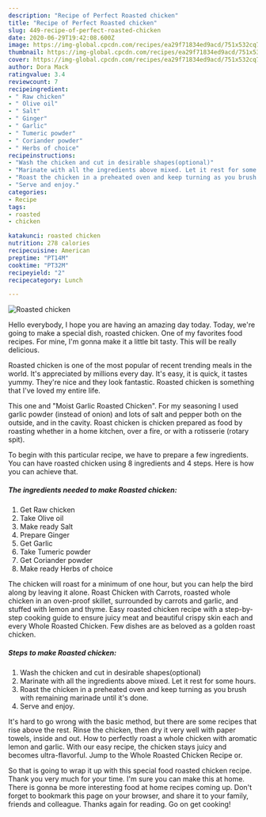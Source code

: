 ```yaml
---
description: "Recipe of Perfect Roasted chicken"
title: "Recipe of Perfect Roasted chicken"
slug: 449-recipe-of-perfect-roasted-chicken
date: 2020-06-29T19:42:08.600Z
image: https://img-global.cpcdn.com/recipes/ea29f71834ed9acd/751x532cq70/roasted-chicken-recipe-main-photo.jpg
thumbnail: https://img-global.cpcdn.com/recipes/ea29f71834ed9acd/751x532cq70/roasted-chicken-recipe-main-photo.jpg
cover: https://img-global.cpcdn.com/recipes/ea29f71834ed9acd/751x532cq70/roasted-chicken-recipe-main-photo.jpg
author: Dora Mack
ratingvalue: 3.4
reviewcount: 7
recipeingredient:
- " Raw chicken"
- " Olive oil"
- " Salt"
- " Ginger"
- " Garlic"
- " Tumeric powder"
- " Coriander powder"
- " Herbs of choice"
recipeinstructions:
- "Wash the chicken and cut in desirable shapes(optional)"
- "Marinate with all the ingredients above mixed. Let it rest for some hours."
- "Roast the chicken in a preheated oven and keep turning as you brush with remaining marinade until it&#39;s done."
- "Serve and enjoy."
categories:
- Recipe
tags:
- roasted
- chicken

katakunci: roasted chicken 
nutrition: 278 calories
recipecuisine: American
preptime: "PT14M"
cooktime: "PT32M"
recipeyield: "2"
recipecategory: Lunch

---
```



![Roasted chicken](https://img-global.cpcdn.com/recipes/ea29f71834ed9acd/751x532cq70/roasted-chicken-recipe-main-photo.jpg)

Hello everybody, I hope you are having an amazing day today. Today, we're going to make a special dish, roasted chicken. One of my favorites food recipes. For mine, I'm gonna make it a little bit tasty. This will be really delicious.

Roasted chicken is one of the most popular of recent trending meals in the world. It's appreciated by millions every day. It's easy, it is quick, it tastes yummy. They're nice and they look fantastic. Roasted chicken is something that I've loved my entire life.

This one and &#34;Moist Garlic Roasted Chicken&#34;. For my seasoning I used garlic powder (instead of onion) and lots of salt and pepper both on the outside, and in the cavity. Roast chicken is chicken prepared as food by roasting whether in a home kitchen, over a fire, or with a rotisserie (rotary spit).


To begin with this particular recipe, we have to prepare a few ingredients. You can have roasted chicken using 8 ingredients and 4 steps. Here is how you can achieve that.

<!--inarticleads1-->

##### The ingredients needed to make Roasted chicken:

1. Get  Raw chicken
1. Take  Olive oil
1. Make ready  Salt
1. Prepare  Ginger
1. Get  Garlic
1. Take  Tumeric powder
1. Get  Coriander powder
1. Make ready  Herbs of choice


The chicken will roast for a minimum of one hour, but you can help the bird along by leaving it alone. Roast Chicken with Carrots, roasted whole chicken in an oven-proof skillet, surrounded by carrots and garlic, and stuffed with lemon and thyme. Easy roasted chicken recipe with a step-by-step cooking guide to ensure juicy meat and beautiful crispy skin each and every Whole Roasted Chicken. Few dishes are as beloved as a golden roast chicken. 

<!--inarticleads2-->

##### Steps to make Roasted chicken:

1. Wash the chicken and cut in desirable shapes(optional)
1. Marinate with all the ingredients above mixed. Let it rest for some hours.
1. Roast the chicken in a preheated oven and keep turning as you brush with remaining marinade until it&#39;s done.
1. Serve and enjoy.


It&#39;s hard to go wrong with the basic method, but there are some recipes that rise above the rest. Rinse the chicken, then dry it very well with paper towels, inside and out. How to perfectly roast a whole chicken with aromatic lemon and garlic. With our easy recipe, the chicken stays juicy and becomes ultra-flavorful. Jump to the Whole Roasted Chicken Recipe or. 

So that is going to wrap it up with this special food roasted chicken recipe. Thank you very much for your time. I'm sure you can make this at home. There is gonna be more interesting food at home recipes coming up. Don't forget to bookmark this page on your browser, and share it to your family, friends and colleague. Thanks again for reading. Go on get cooking!
